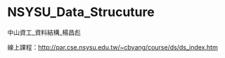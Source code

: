 # NSYSU_Data_Strucuture
中山資工_資料結構_楊昌彪

線上課程：http://par.cse.nsysu.edu.tw/~cbyang/course/ds/ds_index.htm
